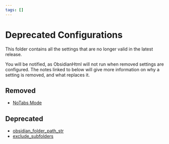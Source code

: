 ```yaml
---
tags: []
---
```

# Deprecated Configurations   
   
This folder contains all the settings that are no longer valid in the latest release.   
   
You will be notified, as ObsidianHtml will not run when removed settings are configured. The notes linked to below will give more information on why a setting is removed, and what replaces it.   
   
## Removed   
   
- [NoTabs Mode](../../Configurations/Deprecated%20Configurations/NoTabs%20Mode.md)   
   
## Deprecated   
   
- [obsidian_folder_path_str](../../Configurations/Deprecated%20Configurations/obsidian_folder_path_str.md)   
- [exclude_subfolders](../../Configurations/Deprecated%20Configurations/exclude_subfolders.md)   
